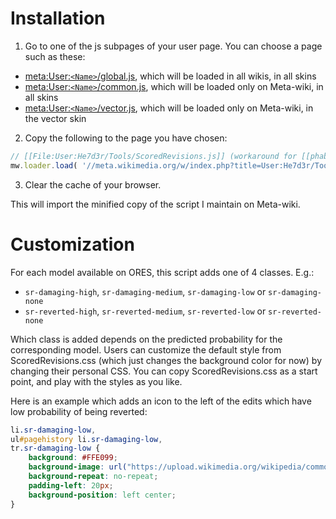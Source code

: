Installation
===========================

1. Go to one of the js subpages of your user page. You can choose a page such as these:
  * [meta:User:`<Name>`/global.js](https://meta.wikimedia.org/wiki/Special:MyPage/global.js), which will be loaded in all wikis, in all skins
  * [meta:User:`<Name>`/common.js](https://meta.wikimedia.org/wiki/Special:MyPage/common.js), which will be loaded only on Meta-wiki, in all skins
  * [meta:User:`<Name>`/vector.js](https://meta.wikimedia.org/wiki/Special:MyPage/vector.js), which will be loaded only on Meta-wiki, in the vector skin
2. Copy the following to the page you have chosen:

  ```javascript
  // [[File:User:He7d3r/Tools/ScoredRevisions.js]] (workaround for [[phab:T35355]])
  mw.loader.load( '//meta.wikimedia.org/w/index.php?title=User:He7d3r/Tools/ScoredRevisions.js&action=raw&ctype=text/javascript' );
  ```

3. Clear the cache of your browser.

This will import the minified copy of the script I maintain on Meta-wiki.

Customization
===========================
For each model available on ORES, this script adds one of 4 classes. E.g.:
* `sr-damaging-high`, `sr-damaging-medium`, `sr-damaging-low` or `sr-damaging-none`
* `sr-reverted-high`, `sr-reverted-medium`, `sr-reverted-low` or `sr-reverted-none`

Which class is added depends on the predicted probability for the corresponding model. Users can customize the default style from ScoredRevisions.css (which just changes the background color for now) by changing their personal CSS. You can copy ScoredRevisions.css as a start point, and play with the styles as you like.

Here is an example which adds an icon to the left of the edits which have low probability of being reverted:

```css
li.sr-damaging-low,
ul#pagehistory li.sr-damaging-low,
tr.sr-damaging-low {
    background: #FFE099;
    background-image: url("https://upload.wikimedia.org/wikipedia/commons/9/90/Icons-mini-icon_alert.gif");
    background-repeat: no-repeat;
    padding-left: 20px;
    background-position: left center;
}

```
